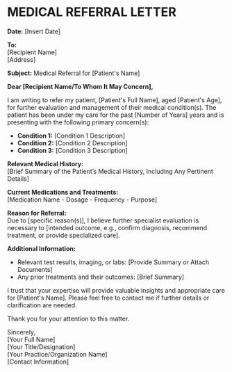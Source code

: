 # MEDICAL REFERRAL LETTER

**Date:** [Insert Date]

**To:**  
[Recipient Name]  
[Address]  

**Subject:** Medical Referral for [Patient's Name]

**Dear [Recipient Name/To Whom It May Concern],**

I am writing to refer my patient, [Patient's Full Name], aged [Patient's Age], for further evaluation and management of their medical condition(s). The patient has been under my care for the past [Number of Years] years and is presenting with the following primary concern(s):  

- **Condition 1:** [Condition 1 Description]  
- **Condition 2:** [Condition 2 Description]  
- **Condition 3:** [Condition 3 Description]  

**Relevant Medical History:**  
[Brief Summary of the Patient’s Medical History, Including Any Pertinent Details]  

**Current Medications and Treatments:**  
[Medication Name - Dosage - Frequency - Purpose]  

**Reason for Referral:**  
Due to [specific reason(s)], I believe further specialist evaluation is necessary to [intended outcome, e.g., confirm diagnosis, recommend treatment, or provide specialized care].  

**Additional Information:**  
- Relevant test results, imaging, or labs: [Provide Summary or Attach Documents]  
- Any prior treatments and their outcomes: [Brief Summary]  

I trust that your expertise will provide valuable insights and appropriate care for [Patient's Name]. Please feel free to contact me if further details or clarification are needed.  

Thank you for your attention to this matter.  

Sincerely,  
[Your Full Name]  
[Your Title/Designation]  
[Your Practice/Organization Name]  
[Contact Information]  
